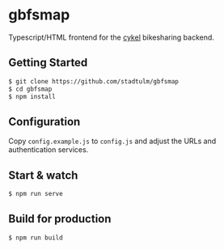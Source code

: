 # gbfsmap

Typescript/HTML frontend for the [cykel](https://github.com/stadtulm/cykel) bikesharing backend.

## Getting Started

```bash
$ git clone https://github.com/stadtulm/gbfsmap
$ cd gbfsmap
$ npm install
```

## Configuration

Copy `config.example.js` to `config.js` and adjust the URLs and authentication services.

## Start & watch

```bash
$ npm run serve
```

## Build for production

```bash
$ npm run build
```
